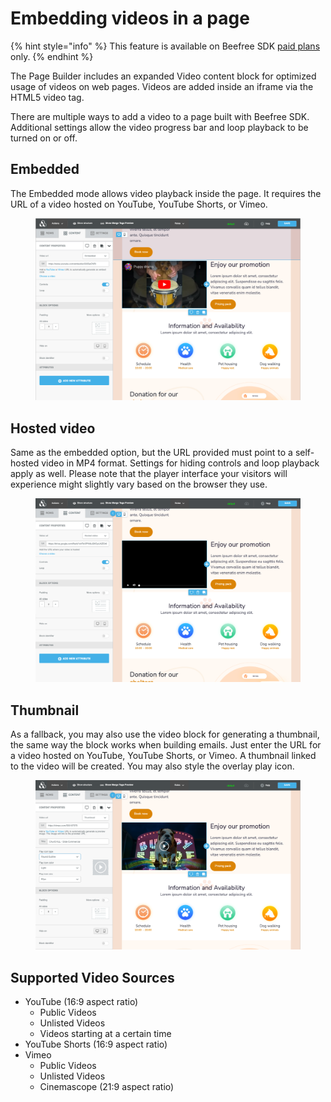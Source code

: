 # Embedding videos in a page

{% hint style="info" %}
This feature is available on Beefree SDK [paid plans](https://dam.beefree.io/pluginpricing) only.
{% endhint %}

The Page Builder includes an expanded Video content block for optimized usage of videos on web pages. Videos are added inside an iframe via the HTML5 video tag.

There are multiple ways to add a video to a page built with Beefree SDK. Additional settings allow the video progress bar and loop playback to be turned on or off.

## **Embedded**

The Embedded mode allows video playback inside the page. It requires the URL of a video hosted on YouTube, YouTube Shorts, or Vimeo.

<figure><img src="../.gitbook/assets/embedvid1.png" alt=""><figcaption></figcaption></figure>

## **Hosted video**

Same as the embedded option, but the URL provided must point to a self-hosted video in MP4 format. Settings for hiding controls and loop playback apply as well. Please note that the player interface your visitors will experience might slightly vary based on the browser they use.

<figure><img src="../.gitbook/assets/2embedvid.png" alt=""><figcaption></figcaption></figure>

## **Thumbnail**

As a fallback, you may also use the video block for generating a thumbnail, the same way the block works when building emails. Just enter the URL for a video hosted on YouTube, YouTube Shorts, or Vimeo. A thumbnail linked to the video will be created. You may also style the overlay play icon.

<figure><img src="../.gitbook/assets/3embedvid.png" alt=""><figcaption></figcaption></figure>

## Supported Video Sources

* YouTube (16:9 aspect ratio)
  * Public Videos
  * Unlisted Videos
  * Videos starting at a certain time
* YouTube Shorts (16:9 aspect ratio)
* Vimeo
  * Public Videos
  * Unlisted Videos
  * Cinemascope (21:9 aspect ratio)
